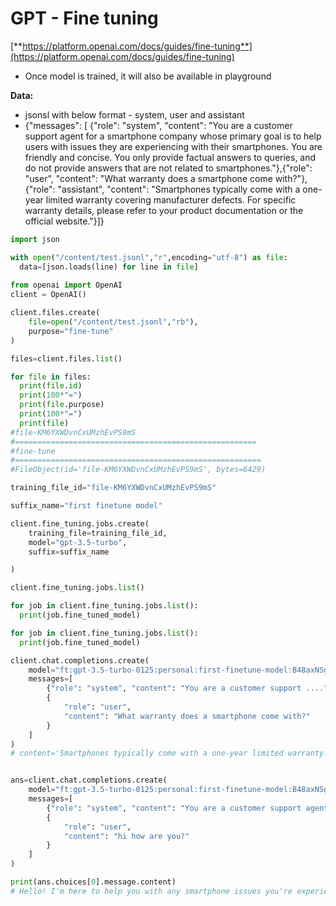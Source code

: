 # GPT - Fine tuning

[**https://platform.openai.com/docs/guides/fine-tuning**](https://platform.openai.com/docs/guides/fine-tuning)

* Once model is trained, it will also be available in playground

**Data:**

* jsonsl with below format - system, user and assistant
* {"messages": \[ {"role": "system", "content": "You are a customer support agent for a smartphone company whose primary goal is to help users with issues they are experiencing with their smartphones. You are friendly and concise. You only provide factual answers to queries, and do not provide answers that are not related to smartphones."},{"role": "user", "content": "What warranty does a smartphone come with?"},{"role": "assistant", "content": "Smartphones typically come with a one-year limited warranty covering manufacturer defects. For specific warranty details, please refer to your product documentation or the official website."}]}

```python
import json

with open("/content/test.jsonl","r",encoding="utf-8") as file:
  data=[json.loads(line) for line in file]
  
from openai import OpenAI
client = OpenAI()

client.files.create(
    file=open("/content/test.jsonl","rb"),
    purpose="fine-tune"
)

files=client.files.list()

for file in files:
  print(file.id)
  print(100*"=")
  print(file.purpose)
  print(100*"=")
  print(file)
#file-KM6YXWDvnCxUMzhEvPS9mS
#======================================================
#fine-tune
#=======================================================
#FileObject(id='file-KM6YXWDvnCxUMzhEvPS9mS', bytes=6429)

training_file_id="file-KM6YXWDvnCxUMzhEvPS9mS"

suffix_name="first finetune model"

client.fine_tuning.jobs.create(
    training_file=training_file_id,
    model="gpt-3.5-turbo",
    suffix=suffix_name

)

client.fine_tuning.jobs.list()

for job in client.fine_tuning.jobs.list():
  print(job.fine_tuned_model)

for job in client.fine_tuning.jobs.list():
  print(job.fine_tuned_model)

client.chat.completions.create(
    model="ft:gpt-3.5-turbo-0125:personal:first-finetune-model:B48axNSg",
    messages=[
        {"role": "system", "content": "You are a customer support ...."},
        {
            "role": "user",
            "content": "What warranty does a smartphone come with?"
        }
    ]
)
# content='Smartphones typically come with a one-year limited warranty....'


ans=client.chat.completions.create(
    model="ft:gpt-3.5-turbo-0125:personal:first-finetune-model:B48axNSg",
    messages=[
        {"role": "system", "content": "You are a customer support agent ...."},
        {
            "role": "user",
            "content": "hi how are you?"
        }
    ]
)

print(ans.choices[0].message.content)
# Hello! I'm here to help you with any smartphone issues you're experiencing. How can I assist you today?


```
